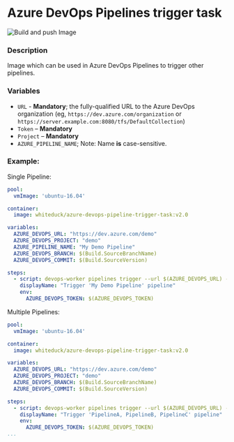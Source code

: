 # Azure DevOps Pipelines trigger task
![Build and push Image](https://github.com/whiteducksoftware/azure-devops-trigger-pipelines-task/workflows/Build%20and%20push%20Image/badge.svg)

### Description
Image which can be used in Azure DevOps Pipelines to trigger other pipelines.  

### Variables
- `URL` - **Mandatory**; the fully-qualified URL to the Azure DevOps organization (eg, `https://dev.azure.com/organization` or `https://server.example.com:8080/tfs/DefaultCollection`)
- `Token` – **Mandatory**  
- `Project` – **Mandatory** 
- `AZURE_PIPELINE_NAME`; Note: Name **is** case-sensitive.


### Example:
Single Pipeline:
```yaml
pool:
  vmImage: 'ubuntu-16.04'

container: 
  image: whiteduck/azure-devops-pipeline-trigger-task:v2.0

variables:
  AZURE_DEVOPS_URL: "https://dev.azure.com/demo"
  AZURE_DEVOPS_PROJECT: "demo"
  AZURE_PIPELINE_NAME: "My Demo Pipeline"
  AZURE_DEVOPS_BRANCH: $(Build.SourceBranchName)
  AZURE_DEVOPS_COMMIT: $(Build.SourceVersion)

steps:
  - script: devops-worker pipelines trigger --url $(AZURE_DEVOPS_URL) --token $(AZURE_DEVOPS_TOKEN) --project $(AZURE_DEVOPS_PROJECT) -- $(AZURE_PIPELINE_NAME)
    displayName: "Trigger 'My Demo Pipeline' pipeline"
    env:
      AZURE_DEVOPS_TOKEN: $(AZURE_DEVOPS_TOKEN)
```

Multiple Pipelines:
```yaml
pool:
  vmImage: 'ubuntu-16.04'

container: 
  image: whiteduck/azure-devops-pipeline-trigger-task:v2.0

variables:
  AZURE_DEVOPS_URL: "https://dev.azure.com/demo"
  AZURE_DEVOPS_PROJECT: "demo"
  AZURE_DEVOPS_BRANCH: $(Build.SourceBranchName)
  AZURE_DEVOPS_COMMIT: $(Build.SourceVersion)

steps:
  - script: devops-worker pipelines trigger --url $(AZURE_DEVOPS_URL) --token $(AZURE_DEVOPS_TOKEN) --project $(AZURE_DEVOPS_PROJECT) -- "PipelineA" "PipelineB" "PipelineC"
    displayName: "Trigger 'PipelineA, PipelineB, PipelineC' pipeline"
    env:
      AZURE_DEVOPS_TOKEN: $(AZURE_DEVOPS_TOKEN)
...
```